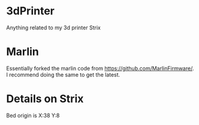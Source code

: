 # 3dPrinter
Anything related to my 3d printer Strix

# Marlin
Essentially forked the marlin code from https://github.com/MarlinFirmware/.  I recommend doing the same to get the latest.

# Details on Strix
Bed origin is X:38 Y:8
